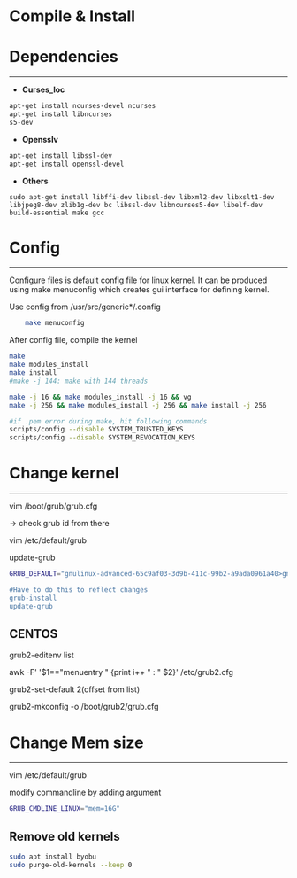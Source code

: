 # Compile & Install

# Dependencies

---

- **Curses_loc**

```bash
apt-get install ncurses-devel ncurses
apt-get install libncurses
s5-dev
```

- **Opensslv**

```bash
apt-get install libssl-dev
apt-get install openssl-devel
```

- **Others**

```
sudo apt-get install libffi-dev libssl-dev libxml2-dev libxslt1-dev libjpeg8-dev zlib1g-dev bc libssl-dev libncurses5-dev libelf-dev build-essential make gcc
```

# Config

---

Configure files is default config file for linux kernel. It can be produced using make menuconfig which creates gui interface for defining kernel.

Use config from /usr/src/generic*/.config

```bash
	make menuconfig
```

After config file, compile the kernel

```bash
make
make modules_install
make install
#make -j 144: make with 144 threads

make -j 16 && make modules_install -j 16 && vg
make -j 256 && make modules_install -j 256 && make install -j 256

#if .pem error during make, hit following commands
scripts/config --disable SYSTEM_TRUSTED_KEYS
scripts/config --disable SYSTEM_REVOCATION_KEYS
```

# Change kernel

---

vim /boot/grub/grub.cfg

→ check grub id from there

vim /etc/default/grub

update-grub

```bash
GRUB_DEFAULT="gnulinux-advanced-65c9af03-3d9b-411c-99b2-a9ada0961a40>gnulinux-4.7.0-1-amd64-advanced-65c9af03-3d9b-411c-99b2-a9ada0961a4

#Have to do this to reflect changes
grub-install
update-grub

```

## CENTOS

grub2-editenv list

awk -F\' '$1=="menuentry " {print i++ " : " $2}' /etc/grub2.cfg

grub2-set-default 2(offset from list)

grub2-mkconfig -o /boot/grub2/grub.cfg

# Change Mem size

---

vim /etc/default/grub

modify commandline by adding argument

```bash
GRUB_CMDLINE_LINUX="mem=16G"
```

## Remove old kernels

```bash
sudo apt install byobu
sudo purge-old-kernels --keep 0
```
